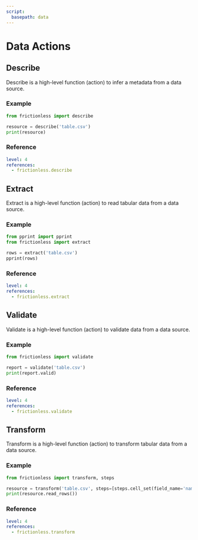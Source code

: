 ```yaml
---
script:
  basepath: data
---
```


# Data Actions

## Describe

Describe is a high-level function (action) to infer a metadata from a data source.

### Example

```python script tabs=Python
from frictionless import describe

resource = describe('table.csv')
print(resource)
```

### Reference

```yaml reference
level: 4
references:
  - frictionless.describe
```

## Extract

Extract is a high-level function (action) to read tabular data from a data source.

### Example

```python script tabs=Python
from pprint import pprint
from frictionless import extract

rows = extract('table.csv')
pprint(rows)
```

### Reference

```yaml reference
level: 4
references:
  - frictionless.extract
```

## Validate

Validate is a high-level function (action) to validate data from a data source.

### Example

```python script tabs=Python
from frictionless import validate

report = validate('table.csv')
print(report.valid)
```

### Reference

```yaml reference
level: 4
references:
  - frictionless.validate
```

## Transform

Transform is a high-level function (action) to transform tabular data from a data source.

### Example

```python script tabs=Python
from frictionless import transform, steps

resource = transform('table.csv', steps=[steps.cell_set(field_name='name', value='new')])
print(resource.read_rows())
```

### Reference

```yaml reference
level: 4
references:
  - frictionless.transform
```
